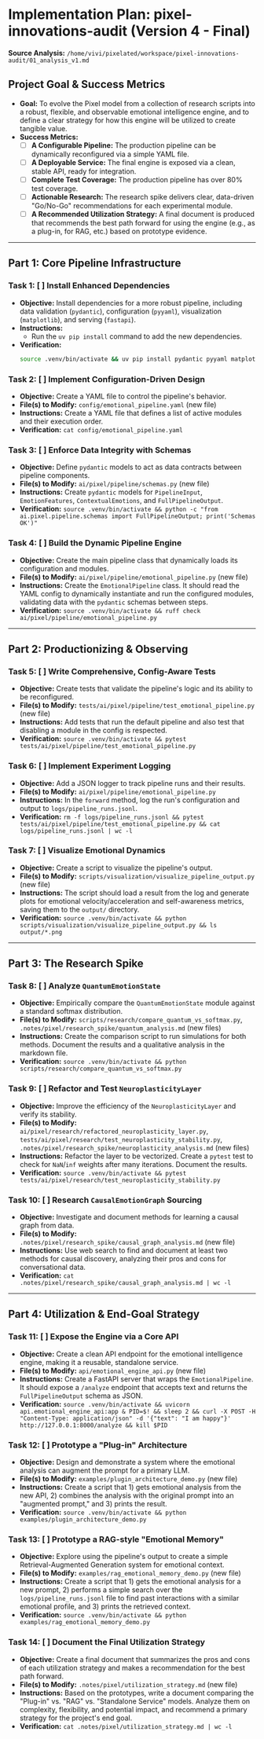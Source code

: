 # Implementation Plan: pixel-innovations-audit (Version 4 - Final)

**Source Analysis:** `/home/vivi/pixelated/workspace/pixel-innovations-audit/01_analysis_v1.md`

## **Project Goal & Success Metrics**

-   **Goal:** To evolve the Pixel model from a collection of research scripts into a robust, flexible, and observable emotional intelligence engine, and to define a clear strategy for how this engine will be utilized to create tangible value.
-   **Success Metrics:**
    -   [ ] **A Configurable Pipeline:** The production pipeline can be dynamically reconfigured via a simple YAML file.
    -   [ ] **A Deployable Service:** The final engine is exposed via a clean, stable API, ready for integration.
    -   [ ] **Complete Test Coverage:** The production pipeline has over 80% test coverage.
    -   [ ] **Actionable Research:** The research spike delivers clear, data-driven "Go/No-Go" recommendations for each experimental module.
    -   [ ] **A Recommended Utilization Strategy:** A final document is produced that recommends the best path forward for using the engine (e.g., as a plug-in, for RAG, etc.) based on prototype evidence.

---

## **Part 1: Core Pipeline Infrastructure**

### Task 1: [ ] Install Enhanced Dependencies
-   **Objective:** Install dependencies for a more robust pipeline, including data validation (`pydantic`), configuration (`pyyaml`), visualization (`matplotlib`), and serving (`fastapi`).
-   **Instructions:**
    -   Run the `uv pip install` command to add the new dependencies.
-   **Verification:**
    ```bash
    source .venv/bin/activate && uv pip install pydantic pyyaml matplotlib fastapi uvicorn && uv pip freeze | grep -e pydantic -e pyyaml -e matplotlib -e fastapi
    ```

### Task 2: [ ] Implement Configuration-Driven Design
-   **Objective:** Create a YAML file to control the pipeline's behavior.
-   **File(s) to Modify:** `config/emotional_pipeline.yaml` (new file)
-   **Instructions:** Create a YAML file that defines a list of active modules and their execution order.
-   **Verification:** `cat config/emotional_pipeline.yaml`

### Task 3: [ ] Enforce Data Integrity with Schemas
-   **Objective:** Define `pydantic` models to act as data contracts between pipeline components.
-   **File(s) to Modify:** `ai/pixel/pipeline/schemas.py` (new file)
-   **Instructions:** Create `pydantic` models for `PipelineInput`, `EmotionFeatures`, `ContextualEmotions`, and `FullPipelineOutput`.
-   **Verification:** `source .venv/bin/activate && python -c "from ai.pixel.pipeline.schemas import FullPipelineOutput; print('Schemas OK')"`

### Task 4: [ ] Build the Dynamic Pipeline Engine
-   **Objective:** Create the main pipeline class that dynamically loads its configuration and modules.
-   **File(s) to Modify:** `ai/pixel/pipeline/emotional_pipeline.py` (new file)
-   **Instructions:** Create the `EmotionalPipeline` class. It should read the YAML config to dynamically instantiate and run the configured modules, validating data with the `pydantic` schemas between steps.
-   **Verification:** `source .venv/bin/activate && ruff check ai/pixel/pipeline/emotional_pipeline.py`

---

## **Part 2: Productionizing & Observing**

### Task 5: [ ] Write Comprehensive, Config-Aware Tests
-   **Objective:** Create tests that validate the pipeline's logic and its ability to be reconfigured.
-   **File(s) to Modify:** `tests/ai/pixel/pipeline/test_emotional_pipeline.py` (new file)
-   **Instructions:** Add tests that run the default pipeline and also test that disabling a module in the config is respected.
-   **Verification:** `source .venv/bin/activate && pytest tests/ai/pixel/pipeline/test_emotional_pipeline.py`

### Task 6: [ ] Implement Experiment Logging
-   **Objective:** Add a JSON logger to track pipeline runs and their results.
-   **File(s) to Modify:** `ai/pixel/pipeline/emotional_pipeline.py`
-   **Instructions:** In the `forward` method, log the run's configuration and output to `logs/pipeline_runs.jsonl`.
-   **Verification:** `rm -f logs/pipeline_runs.jsonl && pytest tests/ai/pixel/pipeline/test_emotional_pipeline.py && cat logs/pipeline_runs.jsonl | wc -l`

### Task 7: [ ] Visualize Emotional Dynamics
-   **Objective:** Create a script to visualize the pipeline's output.
-   **File(s) to Modify:** `scripts/visualization/visualize_pipeline_output.py` (new file)
-   **Instructions:** The script should load a result from the log and generate plots for emotional velocity/acceleration and self-awareness metrics, saving them to the `output/` directory.
-   **Verification:** `source .venv/bin/activate && python scripts/visualization/visualize_pipeline_output.py && ls output/*.png`

---

## **Part 3: The Research Spike**

### Task 8: [ ] Analyze `QuantumEmotionState`
-   **Objective:** Empirically compare the `QuantumEmotionState` module against a standard softmax distribution.
-   **File(s) to Modify:** `scripts/research/compare_quantum_vs_softmax.py`, `.notes/pixel/research_spike/quantum_analysis.md` (new files)
-   **Instructions:** Create the comparison script to run simulations for both methods. Document the results and a qualitative analysis in the markdown file.
-   **Verification:** `source .venv/bin/activate && python scripts/research/compare_quantum_vs_softmax.py`

### Task 9: [ ] Refactor and Test `NeuroplasticityLayer`
-   **Objective:** Improve the efficiency of the `NeuroplasticityLayer` and verify its stability.
-   **File(s) to Modify:** `ai/pixel/research/refactored_neuroplasticity_layer.py`, `tests/ai/pixel/research/test_neuroplasticity_stability.py`, `.notes/pixel/research_spike/neuroplasticity_analysis.md` (new files)
-   **Instructions:** Refactor the layer to be vectorized. Create a `pytest` test to check for `NaN`/`inf` weights after many iterations. Document the results.
-   **Verification:** `source .venv/bin/activate && pytest tests/ai/pixel/research/test_neuroplasticity_stability.py`

### Task 10: [ ] Research `CausalEmotionGraph` Sourcing
-   **Objective:** Investigate and document methods for learning a causal graph from data.
-   **File(s) to Modify:** `.notes/pixel/research_spike/causal_graph_analysis.md` (new file)
-   **Instructions:** Use web search to find and document at least two methods for causal discovery, analyzing their pros and cons for conversational data.
-   **Verification:** `cat .notes/pixel/research_spike/causal_graph_analysis.md | wc -l`

---

## **Part 4: Utilization & End-Goal Strategy**

### Task 11: [ ] Expose the Engine via a Core API
-   **Objective:** Create a clean API endpoint for the emotional intelligence engine, making it a reusable, standalone service.
-   **File(s) to Modify:** `api/emotional_engine_api.py` (new file)
-   **Instructions:** Create a FastAPI server that wraps the `EmotionalPipeline`. It should expose a `/analyze` endpoint that accepts text and returns the `FullPipelineOutput` schema as JSON.
-   **Verification:** `source .venv/bin/activate && uvicorn api.emotional_engine_api:app & PID=$! && sleep 2 && curl -X POST -H "Content-Type: application/json" -d '{"text": "I am happy"}' http://127.0.0.1:8000/analyze && kill $PID`

### Task 12: [ ] Prototype a "Plug-in" Architecture
-   **Objective:** Design and demonstrate a system where the emotional analysis can augment the prompt for a primary LLM.
-   **File(s) to Modify:** `examples/plugin_architecture_demo.py` (new file)
-   **Instructions:** Create a script that 1) gets emotional analysis from the new API, 2) combines the analysis with the original prompt into an "augmented prompt," and 3) prints the result.
-   **Verification:** `source .venv/bin/activate && python examples/plugin_architecture_demo.py`

### Task 13: [ ] Prototype a RAG-style "Emotional Memory"
-   **Objective:** Explore using the pipeline's output to create a simple Retrieval-Augmented Generation system for emotional context.
-   **File(s) to Modify:** `examples/rag_emotional_memory_demo.py` (new file)
-   **Instructions:** Create a script that 1) gets the emotional analysis for a new prompt, 2) performs a simple search over the `logs/pipeline_runs.jsonl` file to find past interactions with a similar emotional profile, and 3) prints the retrieved context.
-   **Verification:** `source .venv/bin/activate && python examples/rag_emotional_memory_demo.py`

### Task 14: [ ] Document the Final Utilization Strategy
-   **Objective:** Create a final document that summarizes the pros and cons of each utilization strategy and makes a recommendation for the best path forward.
-   **File(s) to Modify:** `.notes/pixel/utilization_strategy.md` (new file)
-   **Instructions:** Based on the prototypes, write a document comparing the "Plug-in" vs. "RAG" vs. "Standalone Service" models. Analyze them on complexity, flexibility, and potential impact, and recommend a primary strategy for the project's end goal.
-   **Verification:** `cat .notes/pixel/utilization_strategy.md | wc -l`
